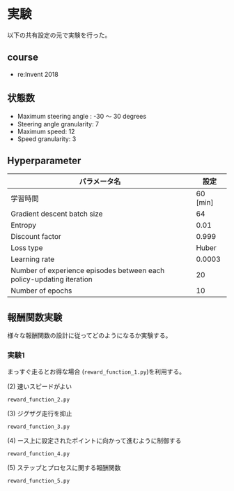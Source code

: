# 実験
以下の共有設定の元で実験を行った。
## course
* re:Invent 2018
## 状態数
* Maximum steering angle : -30 ～ 30 degrees
* Steering angle granularity: 7
* Maximum speed: 12
* Speed granularity: 3

## Hyperparameter
| パラメータ名 | 設定 |
----|---- 
| 学習時間 | 60 [min] |
| Gradient descent batch size | 64 |
| Entropy | 0.01 |
| Discount factor | 0.999|
| Loss type | Huber|
| Learning rate| 0.0003|
| Number of experience episodes between each policy-updating iteration| 20|
| Number of epochs|10|

## 報酬関数実験
様々な報酬関数の設計に従ってどのようになるか実験する。
### 実験1
まっすぐ走るとお得な場合 (`reward_function_1.py`)を利用する。





(2) 速いスピードがよい
```
reward_function_2.py
```
(3) ジグザグ走行を抑止
```
reward_function_3.py
```
(4) ース上に設定されたポイントに向かって進むように制御する
```
reward_function_4.py
```
(5) ステップとプロセスに関する報酬関数
```
reward_function_5.py
```
